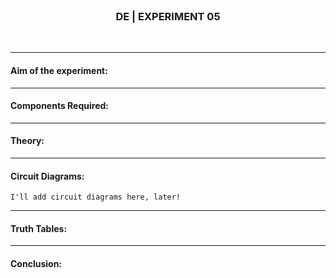 <br>
<h3 align=center><b>DE | EXPERIMENT 05</b></h3>
<br>

---

#### **Aim of the experiment:**
> 

---

#### **Components Required:**


---

#### **Theory:**


---

#### **Circuit Diagrams:**
```text
I'll add circuit diagrams here, later!
```

---

#### **Truth Tables:**


---

#### **Conclusion:**

